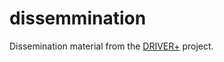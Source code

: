 # dissemmination

Dissemination material from the [DRIVER+](https://www.driver-project.eu/) project.

